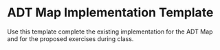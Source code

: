 # ADT Map Implementation Template

Use this template complete the existing implementation for the ADT Map and for the proposed exercises during class.
